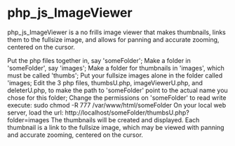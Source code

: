 # php_js_ImageViewer

php_js_ImageViewer is a no frills image viewer that makes thumbnails, links them to the fullsize image, and allows for panning and accurate zooming, centered on the cursor. 

Put the php files together in, say 'someFolder';
Make a folder in 'someFolder', say 'images';
Make a folder for thumbnails in 'images', which must be called 'thumbs';
Put your fullsize images alone in the folder called 'images;
Edit the 3 php files, thumbsU.php, imageViewerU.php, and deleterU.php, to make the path to 'someFolder' point to the actual name you chose for this folder;
Change the permissions on 'someFolder' to read write execute:
sudo chmod -R 777 /var/www/html/someFolder
On your local web server, load the url:
http://localhost/someFolder/thumbsU.php?folder=images
The thumbnails will be created and displayed. Each thumbnail is a link to the fullsize image, which may be viewed with panning and accurate zooming, centered on the cursor.
